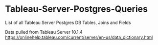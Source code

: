 # Tableau-Server-Postgres-Queries
List of all Tableau Server Postgres DB Tables, Joins and Fields

Data pulled from Tableau Server 10.1.4
https://onlinehelp.tableau.com/current/server/en-us/data_dictionary.html
